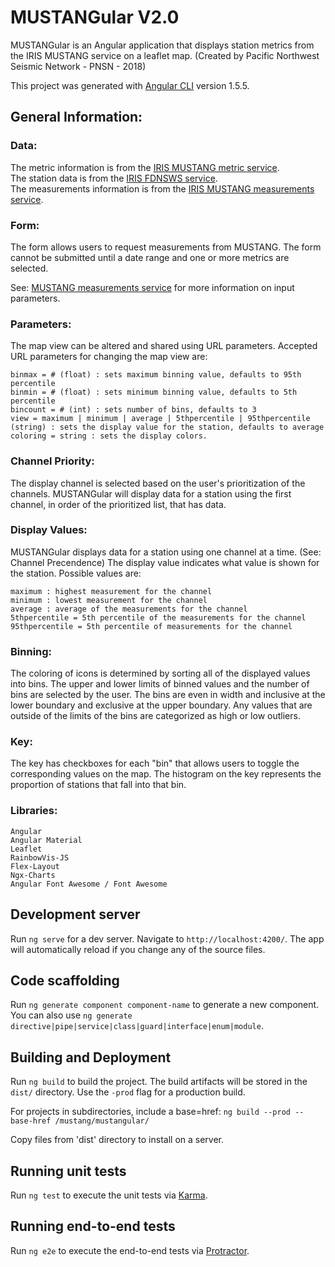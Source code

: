 # MUSTANGular V2.0
MUSTANGular is an Angular application that displays station metrics from the IRIS MUSTANG service on a leaflet map. (Created by Pacific Northwest Seismic Network - PNSN - 2018)

This project was generated with [Angular CLI](https://github.com/angular/angular-cli) version 1.5.5.

## General Information:
### Data:

The metric information is from the [IRIS MUSTANG metric service](https://service.iris.edu/mustang/metrics/1).  
The station data is from the [IRIS FDNSWS service](https://service.iris.edu/fdsnws/station/1/).  
The measurements information is from the [IRIS MUSTANG measurements service](https://service.iris.edu/mustang/measurements/1).  

### Form:

The form allows users to request measurements from MUSTANG. The form cannot be submitted until a date range and one or more metrics are selected.

See: [MUSTANG measurements service](https://service.iris.edu/mustang/measurements/1) for more information on input parameters.

### Parameters:
The map view can be altered and shared using URL parameters. Accepted URL parameters for changing the map view are:

    binmax = # (float) : sets maximum binning value, defaults to 95th percentile
    binmin = # (float) : sets minimum binning value, defaults to 5th percentile
    bincount = # (int) : sets number of bins, defaults to 3
    view = maximum | minimum | average | 5thpercentile | 95thpercentile (string) : sets the display value for the station, defaults to average
    coloring = string : sets the display colors.  

### Channel Priority:

The display channel is selected based on the user's prioritization of the channels. MUSTANGular will display data for a station using the first channel, in order of the prioritized list, that has data. 

### Display Values:

MUSTANGular displays data for a station using one channel at a time. (See: Channel Precendence) The display value indicates what value is shown for the station. Possible values are: 

    maximum : highest measurement for the channel
    minimum : lowest measurement for the channel
    average : average of the measurements for the channel 
    5thpercentile = 5th percentile of the measurements for the channel
    95thpercentile = 5th percentile of measurements for the channel

### Binning:

The coloring of icons is determined by sorting all of the displayed values into bins. The upper and lower limits of binned values and the number of bins are selected by the user. The bins are even in width and inclusive at the lower boundary and exclusive at the upper boundary. Any values that are outside of the limits of the bins are categorized as high or low outliers.

### Key:

The key has checkboxes for each "bin" that allows users to toggle the corresponding values on the map. The histogram on the key represents the proportion of stations that fall into that bin.

### Libraries:

    Angular
    Angular Material
    Leaflet
    RainbowVis-JS
    Flex-Layout
    Ngx-Charts
    Angular Font Awesome / Font Awesome

## Development server

Run `ng serve` for a dev server. Navigate to `http://localhost:4200/`. The app will automatically reload if you change any of the source files.

## Code scaffolding

Run `ng generate component component-name` to generate a new component. You can also use `ng generate directive|pipe|service|class|guard|interface|enum|module`.

## Building and Deployment

Run `ng build` to build the project. The build artifacts will be stored in the `dist/` directory. Use the `-prod` flag for a production build.

For projects in subdirectories, include a base=href: `ng build --prod --base-href /mustang/mustangular/`

Copy files from 'dist' directory to install on a server. 

## Running unit tests

Run `ng test` to execute the unit tests via [Karma](https://karma-runner.github.io).

## Running end-to-end tests

Run `ng e2e` to execute the end-to-end tests via [Protractor](http://www.protractortest.org/).

